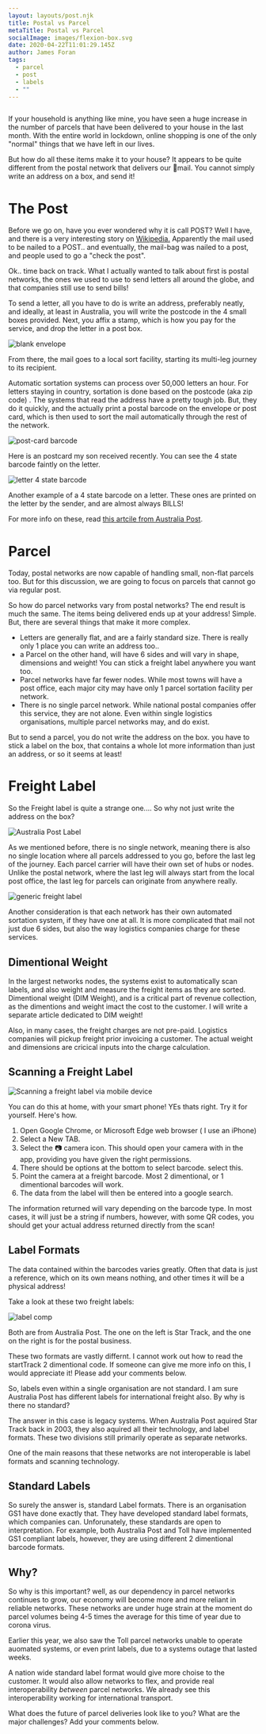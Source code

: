 ```yaml
---
layout: layouts/post.njk
title: Postal vs Parcel
metaTitle: Postal vs Parcel
socialImage: images/flexion-box.svg
date: 2020-04-22T11:01:29.145Z
author: James Foran
tags:
  - parcel
  - post
  - labels
  - ""
---
```

![]()

If your household is anything like mine, you have seen a huge increase in the number of parcels that have been delivered to your house in the last month. With the entire world in lockdown, online shopping is one of the only "normal" things that we have left in our lives.

But how do all these items make it to your house? It appears to be quite different from the postal network that delivers our 🐌mail. You cannot simply write an address on a box, and send it!

# The Post

Before we go on, have you ever wondered why it is call POST? Well I have, and there is a very interesting story on [Wikipedia.](https://en.wikipedia.org/wiki/Mail#History) Apparently the mail used to be nailed to a POST.. and eventually, the mail-bag was nailed to a post, and people used to go a "check the post".

Ok.. time back on track. What I actually wanted to talk about first is postal networks, the ones we used to use to send letters all around the globe, and that companies still use to send bills!

To send a letter, all you have to do is write an address, preferably neatly, and ideally, at least in Australia, you will write the postcode in the 4 small boxes provided. Next, you affix a stamp, which is how you pay for the service, and drop the letter in a post box.

![blank envelope](/images/blank_envelope.png)

From there, the mail goes to a local sort facility, starting its multi-leg journey to its recipient.

Automatic sortation systems can process over 50,000 letters an hour. For letters staying in country, sortation is done based on the postcode (aka zip code) . The systems that read the address have a pretty tough job. But, they do it quickly, and the actually print a postal barcode on the envelope or post card, which is then used to sort the mail automatically through the rest of the network.

![post-card barcode](/images/postcard.png)

Here is an postcard my son received recently. You can see the 4 state barcode faintly on the letter.

![letter 4 state barcode](/images/postal_barcode.png)

Another example of a 4 state barcode on a letter. These ones are printed on the letter by the sender, and are almost always BILLS!

For more info on these, read [this artcile from Australia Post](https://auspost.com.au/content/dam/auspost_corp/media/documents/barcoding-fact-sheet-oct14.pdf).

# Parcel

Today, postal networks are now capable of handling small, non-flat parcels too. But for this discussion, we are going to focus on parcels that cannot go via regular post.

So how do parcel networks vary from postal networks? The end result is much the same. The items being delivered ends up at your address! Simple. But, there are several things that make it more complex.

* Letters are generally flat, and are a fairly standard size. There is really only 1 place you can write an address too..
* a Parcel on the other hand, will have 6 sides and will vary in shape, dimensions and weight! You can stick a freight label anywhere you want too.
* Parcel networks have far fewer nodes. While most towns will have a post office, each major city may have only 1 parcel sortation facility per network.
* There is no single parcel network. While national postal companies offer this service, they are not alone. Even within single logistics organisations, multiple parcel networks may, and do exist.

But to send a parcel, you do not write the address on the box. you have to stick a label on the box, that contains a whole lot more information than just an address, or so it seems at least!

# Freight Label

So the Freight label is quite a strange one.... So why not just write the address on the box? 

![Australia Post Label](/images/parcel_label2.png)

As we mentioned before, there is no single network, meaning there is also no single location where all parcels addressed to you go, before the last leg of the journey. Each parcel carrier will have their own set of hubs or nodes. Unlike the postal network, where the last leg will always start from the local post office, the last leg for parcels can originate from anywhere really. 

![generic freight label](/images/parcel_label1.png)

Another consideration is that each network has their own automated sortation system, if they have one at all.  It is more complicated that mail not just due 6 sides, but also the way logistics companies charge for these services.   

## Dimentional Weight

In the largest networks nodes, the systems exist to automatically scan labels, and also weight and measure the freight items as they are sorted. Dimentional weight (DIM Weight), and is a critical part of revenue collection, as the dimentions and weight imact the cost to the customer.  I will write a separate article dedicated to DIM weight!

Also, in many cases, the freight charges are not pre-paid. Logistics companies will pickup freight prior invoicing a customer.  The actual weight and dimensions are cricical inputs into the charge calculation.

## Scanning a Freight Label

![Scanning a freight label via mobile device](/images/scan_label.png)

You can do this at home, with your smart phone!  YEs thats right. Try it for yourself. Here's how. 

1. Open Google Chrome, or Microsoft Edge web browser ( I use an iPhone)
2. Select a New TAB. 
3. Select the 📷 camera icon. This should open your camera with in the app, providing you have given the right permissions.
4. There should be options at the bottom to select barcode. select this.
5. Point the camera at a freight barcode. Most 2 dimentional, or 1 dimentional barcodes will work. 
6. The data from the label will then be entered into a google search. 

The information returned will vary depending on the barcode type. In most cases, it will just be a string if numbers, however, with some QR codes, you should get your actual address returned directly from the scan!

## Label Formats

The data contained within the barcodes varies greatly. Often that data is just a reference, which on its own means nothing, and other times it will be a physical address!

Take a look at these two freight labels:

![label comp]()

Both are from Australia Post. The one on the left is Star Track, and the one on the right is for the postal business.

These two formats are vastly differnt. I cannot work out how to read the startTrack 2 dimentional code. If someone can give me more info on this, I would appreciate it! Please add your comments below.

So, labels even within a single organisation are not standard. I am sure Australia Post has different labels for international freight also.  By why is there no standard?

The answer in this case is legacy systems. When Australia Post aquired Star Track back in 2003, they also aquired all their technology, and label formats. These two divisions still primarily operate as separate networks. 

One of the main reasons that these networks are not interoperable is label formats and scanning technology.

## Standard Labels

So surely the answer is, standard Label formats. There is an organisation GS1 have done exactly that. They have developed standard label formats, which companies can. Unforunately, these standards are open to interpretation. For example, both Australia Post and Toll have implemented GS1 compliant labels, however, they are using different 2 dimentional barcode formats.

## Why?

So why is this important? well, as our dependency in parcel networks continues to grow, our economy will become more and more reliant in reliable networks. These networks are under huge strain at the moment do parcel volumes being 4-5 times the average for this time of year due to corona virus.

Earlier this year, we also saw the Toll parcel networks unable to operate auomated systems, or even print labels, due to a systems outage that lasted weeks.  

A nation wide standard label format would give more choise to the customer. It would also allow networks to flex, and provide real interoperability *between* parcel networks. We already see this interoperability working for international transport. 

What does the future of parcel deliveries look like to you? What are the major challenges? Add your comments below.